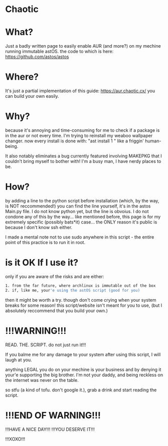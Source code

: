 # Chaotic
# What?
Just a badly written page to easily enable AUR (and more?) on my mechine running immutable astOS.
the code to which is here: https://github.com/astos/astos

# Where?
It's just a partial implementation of this guide:
https://aur.chaotic.cx/
you can build your own easily.

# Why?
because it's annoying and time-consuming for me to check if a package is in the aur or not every time. I'm trying to reinstall my weaboo wallpaper changer.
now every install is done with: "ast install 1 <package name>" like a friggin' human-being.

It also notably eliminates a bug currently featured involving MAKEPKG that I couldn't bring myself to bother with!
I'm a busy man, I have nerdy places to be.

# How?
by adding a line to the python script before installation
(which, by the way, is NOT reccommended!)
you can find the line yourself, it's in the astos Main.py file.
I do not know python yet, but the line is obvoius.
I do not condone any of this by the way... like mentioned before,
this page is for my extremely specific (possibly bats*it)
case... the ONLY reason it's public is because I don't know ssh either.

I made a mental note not to use sudo
anywhere in this script - the entire point
of this practice is to run it in root.

# is it OK If I use it?
only if you are aware of the risks and are either:
```sh
1. from the far future, where archlinux is immutable out of the box
2. if, like me, your'e using the astOS script (good for you)
```
then it might be worth a try.
though don't come crying when your system breaks for some reason!
this script/website isn't meant for you to use,
(but I absolutely reccommend that you build your own.)

# !!!WARNING!!!
READ. THE. SCRIPT.
do not just run it!!!

If you balme me for any damage to your system after using this script,
I will laugh at you.

anything LEGAL you do on your mechine is your business and by
denying it your'e supporting the big brother.
I'm not your daddy, and being reckless on the internet was never on the table.

so stfu (a kind of tofu. don't google it.), grab a drink and start reading the script.
# !!!END OF WARNING!!!

!!!HAVE A NICE DAY!!!
!!!YOU DESERVE IT!!!

!!!XOXO!!!
